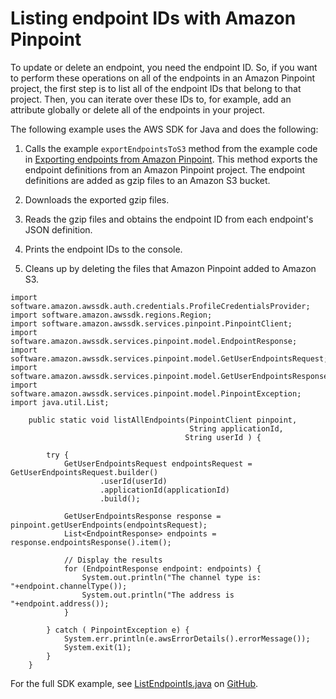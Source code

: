 # Listing endpoint IDs with Amazon Pinpoint<a name="audience-data-list-ids"></a>

To update or delete an endpoint, you need the endpoint ID\. So, if you want to perform these operations on all of the endpoints in an Amazon Pinpoint project, the first step is to list all of the endpoint IDs that belong to that project\. Then, you can iterate over these IDs to, for example, add an attribute globally or delete all of the endpoints in your project\.

The following example uses the AWS SDK for Java and does the following:

1. Calls the example `exportEndpointsToS3` method from the example code in [Exporting endpoints from Amazon Pinpoint](audience-data-export.md)\. This method exports the endpoint definitions from an Amazon Pinpoint project\. The endpoint definitions are added as gzip files to an Amazon S3 bucket\.

1. Downloads the exported gzip files\.

1. Reads the gzip files and obtains the endpoint ID from each endpoint's JSON definition\.

1. Prints the endpoint IDs to the console\.

1. Cleans up by deleting the files that Amazon Pinpoint added to Amazon S3\.

```
import software.amazon.awssdk.auth.credentials.ProfileCredentialsProvider;
import software.amazon.awssdk.regions.Region;
import software.amazon.awssdk.services.pinpoint.PinpointClient;
import software.amazon.awssdk.services.pinpoint.model.EndpointResponse;
import software.amazon.awssdk.services.pinpoint.model.GetUserEndpointsRequest;
import software.amazon.awssdk.services.pinpoint.model.GetUserEndpointsResponse;
import software.amazon.awssdk.services.pinpoint.model.PinpointException;
import java.util.List;
```

```
    public static void listAllEndpoints(PinpointClient pinpoint,
                                        String applicationId,
                                       String userId ) {

        try {
            GetUserEndpointsRequest endpointsRequest = GetUserEndpointsRequest.builder()
                    .userId(userId)
                    .applicationId(applicationId)
                    .build();

            GetUserEndpointsResponse response = pinpoint.getUserEndpoints(endpointsRequest);
            List<EndpointResponse> endpoints = response.endpointsResponse().item();

            // Display the results
            for (EndpointResponse endpoint: endpoints) {
                System.out.println("The channel type is: "+endpoint.channelType());
                System.out.println("The address is  "+endpoint.address());
            }

        } catch ( PinpointException e) {
            System.err.println(e.awsErrorDetails().errorMessage());
            System.exit(1);
        }
    }
```

For the full SDK example, see [ListEndpointIs\.java](https://github.com/awsdocs/aws-doc-sdk-examples/blob/master/javav2/example_code/pinpoint/src/main/java/com/example/pinpoint/ListEndpointIds.java/) on [GitHub](https://github.com/)\.
